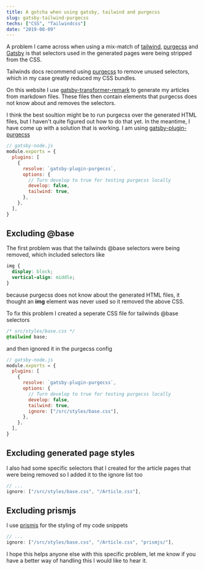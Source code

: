 ```yaml
---
title: A gotcha when using gatsby, tailwind and purgecss
slug: gatsby-tailwind-purgecss
techs: ["CSS", "Tailwindcss"]
date: "2019-08-09"
---
```


A problem I came across when using a mix-match of [tailwind](https://tailwindcss.com), [purgecss](https://www.purgecss.com/) and [Gatsby](https://gatsbyjs.org) is that selectors used in the generated pages were being stripped from the CSS.

Tailwinds docs recommend using [purgecss](https://tailwindcss.com/docs/controlling-file-size/#app) to remove unused selectors, which in my case greatly reduced my CSS bundles.

On this website I use [gatsby-transformer-remark](https://www.gatsbyjs.org/packages/gatsby-transformer-remark/) to generate my articles from markdown files. These files then contain elements that purgecss does not know about and removes the selectors.

I think the best soultion might be to run purgecss over the generated HTML files, but I haven't quite figured out how to do that yet. In the meantime, I have come up with a solution that is working. I am using [gatsby-plugin-purgecss](https://www.gatsbyjs.org/packages/gatsby-plugin-purgecss/?=purgecss)

```js
// gatsby-node.js
module.exports = {
  plugins: [
    {
      resolve: `gatsby-plugin-purgecss`,
      options: {
        // Turn develop to true for testing purgecss locally
        develop: false,
        tailwind: true,
      },
    },
  ],
}
```

## Excluding @base

The first problem was that the tailwinds @base selectors were being removed, which included selectors like

```css
img {
  display: block;
  vertical-align: middle;
}
```

because purgecss does not know about the generated HTML files, it thought an **img** element was never used so it removed the above CSS.

To fix this problem I created a seperate CSS file for tailwinds @base selectors

```css
/* src/styles/base.css */
@tailwind base;
```

and then ignored it in the purgecss config

```js
// gatsby-node.js
module.exports = {
  plugins: [
    {
      resolve: `gatsby-plugin-purgecss`,
      options: {
        // Turn develop to true for testing purgecss locally
        develop: false,
        tailwind: true,
        ignore: ["/src/styles/base.css"],
      },
    },
  ],
}
```

## Excluding generated page styles

I also had some specific selectors that I created for the article pages that were being removed so I added it to the ignore list too

```js
// ...
ignore: ["/src/styles/base.css", "/Article.css"],
```

## Excluding prismjs

I use [prismjs](https://www.gatsbyjs.org/packages/gatsby-remark-prismjs/?=prismjs) for the styling of my code snippets

```js
// ...
ignore: ["/src/styles/base.css", "/Article.css", "prismjs/"],
```

I hope this helps anyone else with this specific problem, let me know if you have a better way of handling this I would like to hear it.
